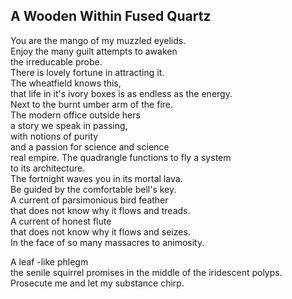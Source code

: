 A Wooden Within Fused Quartz
----------------------------
You are the mango of my muzzled eyelids.  
Enjoy the many guilt attempts to awaken  
the irreducable probe.  
There is lovely fortune in attracting it.  
The wheatfield knows this,  
that life in it's ivory boxes is as endless as the energy.  
Next to the burnt umber arm of the fire.  
The modern office outside hers  
a story we speak in passing,  
with notions of purity  
and a passion for science and science  
real empire. The quadrangle functions to fly a system  
to its architecture.  
The fortnight waves you in its mortal lava.  
Be guided by the comfortable bell's key.  
A current of parsimonious bird feather  
that does not know why it flows and treads.  
A current of honest flute  
that does not know why it flows and seizes.  
In the face of so many massacres to animosity.  
  
A leaf -like phlegm  
the senile squirrel promises in the middle of the iridescent polyps.  
Prosecute me and let my substance chirp.  
